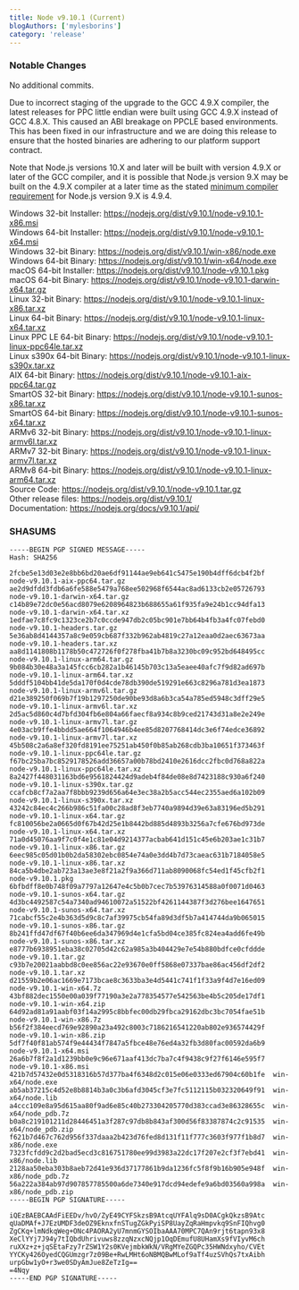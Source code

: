```yaml
---
title: Node v9.10.1 (Current)
blogAuthors: ['mylesborins']
category: 'release'
---
```


### Notable Changes

No additional commits.

Due to incorrect staging of the upgrade to the GCC 4.9.X compiler, the latest releases for PPC little
endian were built using GCC 4.9.X instead of GCC 4.8.X. This caused an ABI breakage on PPCLE based
environments. This has been fixed in our infrastructure and we are doing this release to ensure that
the hosted binaries are adhering to our platform support contract.

Note that Node.js versions 10.X and later will be built with version 4.9.X or later of the GCC compiler,
and it is possible that Node.js version 9.X may be built on the 4.9.X compiler at a later
time as the stated [minimum compiler requirement](https://github.com/nodejs/node/blob/v8.x/BUILDING.md)
for Node.js version 9.X is 4.9.4.

Windows 32-bit Installer: https://nodejs.org/dist/v9.10.1/node-v9.10.1-x86.msi<br>
Windows 64-bit Installer: https://nodejs.org/dist/v9.10.1/node-v9.10.1-x64.msi<br>
Windows 32-bit Binary: https://nodejs.org/dist/v9.10.1/win-x86/node.exe<br>
Windows 64-bit Binary: https://nodejs.org/dist/v9.10.1/win-x64/node.exe<br>
macOS 64-bit Installer: https://nodejs.org/dist/v9.10.1/node-v9.10.1.pkg<br>
macOS 64-bit Binary: https://nodejs.org/dist/v9.10.1/node-v9.10.1-darwin-x64.tar.gz<br>
Linux 32-bit Binary: https://nodejs.org/dist/v9.10.1/node-v9.10.1-linux-x86.tar.xz<br>
Linux 64-bit Binary: https://nodejs.org/dist/v9.10.1/node-v9.10.1-linux-x64.tar.xz<br>
Linux PPC LE 64-bit Binary: https://nodejs.org/dist/v9.10.1/node-v9.10.1-linux-ppc64le.tar.xz<br>
Linux s390x 64-bit Binary: https://nodejs.org/dist/v9.10.1/node-v9.10.1-linux-s390x.tar.xz<br>
AIX 64-bit Binary: https://nodejs.org/dist/v9.10.1/node-v9.10.1-aix-ppc64.tar.gz<br>
SmartOS 32-bit Binary: https://nodejs.org/dist/v9.10.1/node-v9.10.1-sunos-x86.tar.xz<br>
SmartOS 64-bit Binary: https://nodejs.org/dist/v9.10.1/node-v9.10.1-sunos-x64.tar.xz<br>
ARMv6 32-bit Binary: https://nodejs.org/dist/v9.10.1/node-v9.10.1-linux-armv6l.tar.xz<br>
ARMv7 32-bit Binary: https://nodejs.org/dist/v9.10.1/node-v9.10.1-linux-armv7l.tar.xz<br>
ARMv8 64-bit Binary: https://nodejs.org/dist/v9.10.1/node-v9.10.1-linux-arm64.tar.xz<br>
Source Code: https://nodejs.org/dist/v9.10.1/node-v9.10.1.tar.gz<br>
Other release files: https://nodejs.org/dist/v9.10.1/<br>
Documentation: https://nodejs.org/docs/v9.10.1/api/

### SHASUMS

```
-----BEGIN PGP SIGNED MESSAGE-----
Hash: SHA256

2fcbe5e13d03e2e8bb6bd20ae6df91144ae9eb641c5475e190b4dff6dcb4f2bf  node-v9.10.1-aix-ppc64.tar.gz
ae2d9dfdd3fdb6a6fe588e5479a768ee502968f6544ac8ad6133cb2e05726793  node-v9.10.1-darwin-x64.tar.gz
c14b89e72dc0e56acd8079e6208964823b688655a61f935fa9e24b1cc94dfa13  node-v9.10.1-darwin-x64.tar.xz
1edfae7c8fc9c1323ce2b7c0ccde947db2c05bc901e7bb64b4fb3a4fc07febd0  node-v9.10.1-headers.tar.gz
5e36ab8d4144357a8c9e059cb687f332b962ab4819c27a12eaa0d2aec63673aa  node-v9.10.1-headers.tar.xz
aa8d1141808b1178b50c472726f0f278fba41b7b8a3230bc09c952bd648495cc  node-v9.10.1-linux-arm64.tar.gz
9b084b30e48a3a145fcc6cb282a1b46145b703c13a5eaee40afc7f9d82ad697b  node-v9.10.1-linux-arm64.tar.xz
5dddf5104bb41de5da170f0d4cde78db390de519291e663c8296a781d3ea1873  node-v9.10.1-linux-armv6l.tar.gz
d21e389250f069b7f19b1297250de90be93d8a6b3ca54a785ed5948c3dff29e5  node-v9.10.1-linux-armv6l.tar.xz
2d5ac5d860c4d7bfd304fb6e804a66faecf8a934c8b9ced21743d31a8e2e249e  node-v9.10.1-linux-armv7l.tar.gz
4e03acb9ffe4bbdd5ae664f1064946b4ee85d8207768414dc3e6f74edce36892  node-v9.10.1-linux-armv7l.tar.xz
45b508c2a6a8ef320fd8191ee75251ab450f0b85ab268cdb3ba10651f373463f  node-v9.10.1-linux-ppc64le.tar.gz
f67bc25ba7bc8529178526add36657a00b78bd2410e2616dcc2fbc0d768a822a  node-v9.10.1-linux-ppc64le.tar.xz
8a2427f448031163bd6e9561824424d9adeb4f84de08e8d7423188c930a6f240  node-v9.10.1-linux-s390x.tar.gz
ccafcb8cf7a2aa7f8bbb9239d656a64e3ec38a2b5acc544ec2355aed6a102b09  node-v9.10.1-linux-s390x.tar.xz
43242c84ec4c266b986c51fa00c28ad8f3eb7740a9894d39e63a83196ed5b291  node-v9.10.1-linux-x64.tar.gz
fc810056be2a0665d0f67b42d25e1b8442bd885d4893b3256a7cfe676bd973de  node-v9.10.1-linux-x64.tar.xz
71a0d45076aa9f7c0f4e1c81e04d9214377acbab641d151c45e6b203ae1c31b7  node-v9.10.1-linux-x86.tar.gz
6eec985c05d01b0b2da58302ebc0854e74a0e3dd4b7d73caeac631b7184058e5  node-v9.10.1-linux-x86.tar.xz
84ca5b4dbe2ab723a13ae3e8f21a2f9a366d711ab8090068fc54ed1f45cfb2f1  node-v9.10.1.pkg
6bfbdff8e0b748f09a7797a12647e4c5b0b7cec7b53976314588a0f0071d0463  node-v9.10.1-sunos-x64.tar.gz
4d3bc4492587c54a7340ad94610072a51522bf4261144387f3d276bee1647651  node-v9.10.1-sunos-x64.tar.xz
71cabcf55c2e4b363d5d9c8c7af39975cb54fa89d3df5b7a414744da9b065015  node-v9.10.1-sunos-x86.tar.gz
8b241ffd47df67f40b6ee6da347969d4e1cfa5bd04ce385fc824ea4add6fe49b  node-v9.10.1-sunos-x86.tar.xz
e8777b6938951eba38c02705d42c62a985a3b404429e7e54b880bdfce0cfddde  node-v9.10.1.tar.gz
c93b7e20021aabbd8c0ee856ac22e93670e0ff5868e07337bae86ac456df2df2  node-v9.10.1.tar.xz
d21559b2e06ac1669e7173bcae8c3633ba3e4d5441c741f1f33a9f4d7e16ed09  node-v9.10.1-win-x64.7z
43bf882dec1550e00a039f77190a3e2a778354577e542563be4b5c205de17df1  node-v9.10.1-win-x64.zip
64d92ad81a91aabf03f14a2995c8bbfec00db29fbca29162dbc3bc7054fae51b  node-v9.10.1-win-x86.7z
b56f2f384eecd769e92890a23a492c8003c7186216541220ab802e936574429f  node-v9.10.1-win-x86.zip
5df7f40f81ab574f9e44434f7847a5fbce48e76ed4a32fb3d80fac00592da6b9  node-v9.10.1-x64.msi
26a6b7f8f2a1d1239bb0e9c96e671aaf413dc7ba7c4f9438c9f27f6146e595f7  node-v9.10.1-x86.msi
421b7d57432e0d5318316b57d377ba4f6348d2c015e06e0333ed67904c60b1fe  win-x64/node.exe
ab5ab37215c4d52e8b8814b3a0c3b6afd3045cf3e7fc5112115b032320649f91  win-x64/node.lib
a4ccc109e8a95d615aa80f9ad6e85c40b273304205770d383ccad3e86328655c  win-x64/node_pdb.7z
b0a8c219101211d28446451a3f287c97db8b843af300d56f83387874c2c91535  win-x64/node_pdb.zip
f621b7d467c762d956f337daaa2b423d76fed8d131f11f777c3603f977f1b8d7  win-x86/node.exe
7323fcfdd9c2d2bad5ecd3c816751780ee99d3983a22dc17f207e2cf3f7ebd41  win-x86/node.lib
2128aa50eba303b8aeb72d41e936d37177861b9da1236fc5f8f9b16b905e948f  win-x86/node_pdb.7z
56a222a384ab97d907857785500a6de7340e917dcd94edefe9a6bd03560a998a  win-x86/node_pdb.zip
-----BEGIN PGP SIGNATURE-----

iQEzBAEBCAAdFiEEDv/hvO/ZyE49CYFSkzsB9AtcqUYFAlq9sD0ACgkQkzsB9Atc
qUaDMAf+J7EzUMDF3deOZ9EknxfnSTugZGkPyiSP8UayZqRaHmpvkq9SnFIQhvg0
ZgCKq+lmNdkqWeg+ONc4PAORA2yU7mnmGYSOIbaAAA70MPC7QAn9rjt6tapn93x8
XeClYYj7J94y7tIQbdUhrivuws8zzqNzxcNQjp1OqDEmufU8UHamXs9fVIyvM6ch
ruXXz+z+jqSEtaFzy7rZSW1Y2s0KVejmbkWkN/VRgMYeZGQPc35HWNdxyho/CVEt
YYCKy426OyedCQGUmzgr7z09Be+RwLMHt6oNBMQBwMLof9aTf4uzSVhQs7txAibh
urpGbw1yO+r3we0SDyAmJue8ZeTzIg==
=4Nqy
-----END PGP SIGNATURE-----

```
